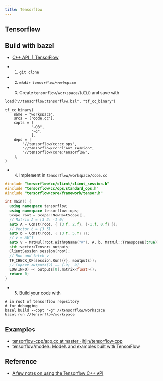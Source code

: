 ```yaml
---
title: Tensorflow
---
```


## Tensorflow


## Build with bazel
* [C\+\+ API  \|  TensorFlow](https://www.tensorflow.org/api_guides/cc/guide)

* 1. `git clone `
* 2. `mkdir tensorflow/workspace`
* 3.  Create `tensorflow/workspace/BUILD` and save with

```bzl
load("//tensorflow:tensorflow.bzl", "tf_cc_binary")

tf_cc_binary(
    name = "workspace",
    srcs = ["code.cc"],
    copts = [
            "-O3",
            "-g",
            ],
    deps = [
        "//tensorflow/cc:cc_ops",
        "//tensorflow/cc:client_session",
        "//tensorflow/core:tensorflow",
    ],
)
```

* 4. Implement in `tensorflow/workspace/code.cc`

```cpp
#include "tensorflow/cc/client/client_session.h"
#include "tensorflow/cc/ops/standard_ops.h"
#include "tensorflow/core/framework/tensor.h"

int main() {
  using namespace tensorflow;
  using namespace tensorflow::ops;
  Scope root = Scope::NewRootScope();
  // Matrix A = [3 2; -1 0]
  auto A = Const(root, { {3.f, 2.f}, {-1.f, 0.f} });
  // Vector b = [3 5]
  auto b = Const(root, { {3.f, 5.f} });
  // v = Ab^T
  auto v = MatMul(root.WithOpName("v"), A, b, MatMul::TransposeB(true));
  std::vector<Tensor> outputs;
  ClientSession session(root);
  // Run and fetch v
  TF_CHECK_OK(session.Run({v}, &outputs));
  // Expect outputs[0] == [19; -3]
  LOG(INFO) << outputs[0].matrix<float>();
  return 0;
}
```

* 5. Build your code with

```
# in root of tensorflow repository
# for debugging
bazel build --copt "-g" //tensorflow/workspace
bazel run //tensorflow/workspace
```

## Examples
* [tensorflow\-cpp/app\.cc at master · jhjin/tensorflow\-cpp](https://github.com/jhjin/tensorflow-cpp/blob/master/app.cc)
* [tensorflow/models: Models and examples built with TensorFlow](https://github.com/tensorflow/models)

## Reference
* [A few notes on using the Tensorflow C\+\+ API](https://jacobgil.github.io/deeplearning/tensorflow-cpp)
